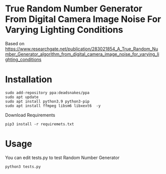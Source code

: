 # True Random Number Generator From Digital Camera Image Noise For Varying Lighting Conditions
Based on https://www.researchgate.net/publication/283021854_A_True_Random_Number_Generator_algorithm_from_digital_camera_image_noise_for_varying_lighting_conditions


# Installation

```
sudo add-repository ppa:deadsnakes/ppa
sudo apt update
sudo apt install python3.9 python3-pip
sudo apt install ffmpeg libsm6 libxext6  -y
```

Download Requirements
```
pip3 install -r requiremets.txt
```
# Usage

You can edit tests.py to test Random Number Generator
```
python3 tests.py
```






